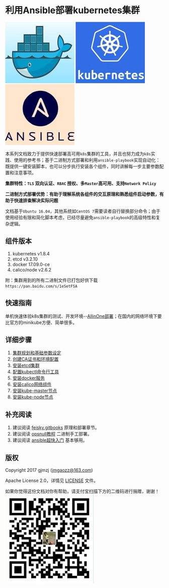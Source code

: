 # 利用Ansible部署kubernetes集群

![docker](./pics/docker.jpg) ![kube](./pics/kube.jpg) ![ansible](./pics/ansible.jpg)

本系列文档致力于提供快速部署高可用`k8s`集群的工具，并且也努力成为`k8s`实践、使用的参考书；基于二进制方式部署和利用`ansible-playbook`实现自动化：既提供一键安装脚本，也可以分步执行安装各个组件，同时讲解每一步主要参数配置和注意事项。

**集群特性：`TLS` 双向认证、`RBAC` 授权、多`Master`高可用、支持`Network Policy`**

**二进制方式部署优势：有助于理解系统各组件的交互原理和熟悉组件启动参数，有助于快速排查解决实际问题**

文档基于`Ubuntu 16.04`，其他系统如`CentOS 7`需要读者自行替换部分命令；由于使用经验有限和简化脚本考虑，已经尽量避免`ansible-playbook`的高级特性和复杂逻辑。

## 组件版本

1. kubernetes	v1.8.4
1. etcd		v3.2.10
1. docker	17.09.0-ce
1. calico/node	v2.6.2

附：集群用到的所有二进制文件已打包好供下载 `https://pan.baidu.com/s/1eSetFSA`

## 快速指南

单机快速体验k8s集群的测试、开发环境--[AllinOne部署](docs/quickStart.md)；在国内的网络环境下要比官方的minikube方便、简单很多。

## 详细步骤

1. [集群规划和基础参数设定](docs/00-集群规划和基础参数设定.md)
1. [创建CA证书和环境配置](docs/01-创建CA证书和环境配置.md)
1. [安装etcd集群](docs/02-安装etcd集群.md)
1. [配置kubectl命令行工具](docs/03-配置kubectl命令行工具.md)
1. [安装docker服务](docs/04-安装docker服务.md)
1. [安装calico网络组件](docs/05-安装calico网络组件.md)
1. [安装kube-master节点](docs/06-安装kube-master节点.md)
1. [安装kube-node节点](docs/07-安装kube-node节点.md)

## 补充阅读

1. 建议阅读 [feisky.gitbooks](https://feisky.gitbooks.io/kubernetes/) 原理和部署章节。
1. 建议阅读 [opsnull教程](https://github.com/opsnull/follow-me-install-kubernetes-cluster) 二进制手工部署。
1. 建议阅读 [ansible超快入门](http://weiweidefeng.blog.51cto.com/1957995/1895261) 基本够用。

## 版权

Copyright 2017 gjmzj (jmgaozz@163.com)

Apache License 2.0，详情见 [LICENSE](LICENSE) 文件。

如果你觉得这份文档对你有帮助，请支付宝扫描下方的二维码进行捐赠，谢谢！
![donate](./pics/alipay.png) 
